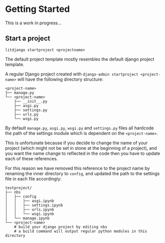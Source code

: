 # Getting Started

<!-- WARNING: THIS FILE WAS AUTOGENERATED! DO NOT EDIT! -->

This is a work in progress…

## Start a project

`litdjango startproject <projectname>`

The default project template mostly resembles the default django project
template.

A regular Django project created with
`django-admin startproject <project-name>` will have the following
directory structure:

    <project-name>
    ├── manage.py
    └── <project-name>
        ├── __init__.py
        ├── asgi.py
        ├── settings.py
        ├── urls.py
        └── wsgi.py

By default `manage.py`, `asgi.py`, `wsgi.py` and `settings.py` files all
hardcode the path of the settings module which is dependent on the
`<project-name>`.

This is unfortunate because if you decide to change the name of your
project (which might not be set in stone at the beginning of a project),
and you want the name change to reflected in the code then you have to
update each of these references.

For this reason we have removed this reference to the project name by
renaming the inner <project-name> directory to `config`, and updated the
path to the settings file in each file accordingly:

    testproject/
    ├── nbs
    │   ├── config
    │   │   ├── asgi.ipynb
    │   │   ├── settings.ipynb
    │   │   ├── urls.ipynb
    │   │   └── wsgi.ipynb
    │   └── manage.ipynb
    └── <project-name>
        # build your django project by editing nbs
        # a build command will output regular python modules in this directory
